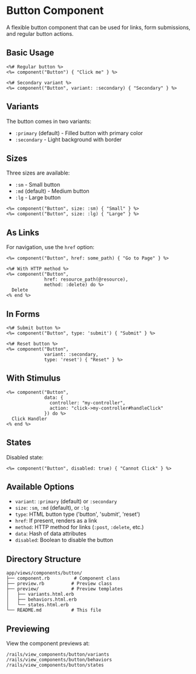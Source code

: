 # Button Component

A flexible button component that can be used for links, form submissions, and regular button actions.

## Basic Usage

```erb
<%# Regular button %>
<%= component("Button") { "Click me" } %>

<%# Secondary variant %>
<%= component("Button", variant: :secondary) { "Secondary" } %>
```

## Variants

The button comes in two variants:
- `:primary` (default) - Filled button with primary color
- `:secondary` - Light background with border

## Sizes

Three sizes are available:
- `:sm` - Small button
- `:md` (default) - Medium button
- `:lg` - Large button

```erb
<%= component("Button", size: :sm) { "Small" } %>
<%= component("Button", size: :lg) { "Large" } %>
```

## As Links

For navigation, use the `href` option:
```erb
<%= component("Button", href: some_path) { "Go to Page" } %>

<%# With HTTP method %>
<%= component("Button", 
              href: resource_path(@resource), 
              method: :delete) do %>
  Delete
<% end %>
```

## In Forms

```erb
<%# Submit button %>
<%= component("Button", type: 'submit') { "Submit" } %>

<%# Reset button %>
<%= component("Button", 
              variant: :secondary, 
              type: 'reset') { "Reset" } %>
```

## With Stimulus

```erb
<%= component("Button", 
              data: { 
                controller: "my-controller",
                action: "click->my-controller#handleClick"
              }) do %>
  Click Handler
<% end %>
```

## States

Disabled state:
```erb
<%= component("Button", disabled: true) { "Cannot Click" } %>
```

## Available Options

- `variant`: `:primary` (default) or `:secondary`
- `size`: `:sm`, `:md` (default), or `:lg`
- `type`: HTML button type ('button', 'submit', 'reset')
- `href`: If present, renders as a link
- `method`: HTTP method for links (`:post`, `:delete`, etc.)
- `data`: Hash of data attributes
- `disabled`: Boolean to disable the button

## Directory Structure

```
app/views/components/button/
├── component.rb         # Component class
├── preview.rb          # Preview class
├── preview/            # Preview templates
│   ├── variants.html.erb
│   ├── behaviors.html.erb
│   └── states.html.erb
└── README.md           # This file
```

## Previewing

View the component previews at:
```
/rails/view_components/button/variants
/rails/view_components/button/behaviors
/rails/view_components/button/states
```
